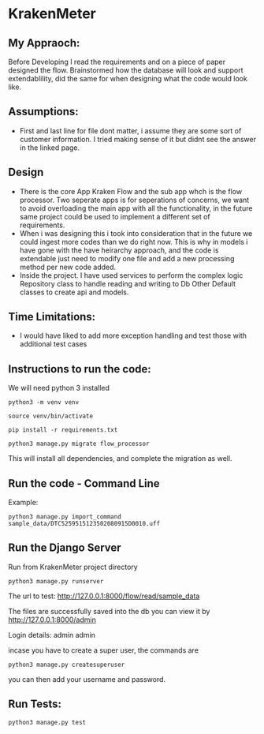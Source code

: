 # KrakenMeter

## My Appraoch:
Before Developing I read the requirements and on a piece of paper designed the flow. 
Brainstormed how the database will look and support extendablility, did the same for when designing what the code would look like.

## Assumptions:
- First and last line for file dont matter, i assume they are some sort of customer information. I tried making sense of it but didnt see the answer in the linked page.

## Design
- There is the core App Kraken Flow and the sub app whch is the flow processor. Two seperate apps is for seperations of concerns, we want to avoid overloading the main app with all the functionality, in the future same project could be used to implement a different set of requirements.
- When i was designing this i took into consideration that in the future we could ingest more codes than we do right now.
    This is why in models i have gone with the have heirarchy approach, and the code is extendable just need to modify one file and add a new processing method per new code added.
- Inside the project. 
    I have used services to perform the complex logic
    Repository class to handle reading and writing to Db
    Other Default classes to create api and models.


## Time Limitations:
- I would have liked to add more exception handling and test those with additional test cases

## Instructions to run the code:
We will need python 3 installed
```
python3 -m venv venv

source venv/bin/activate

pip install -r requirements.txt

python3 manage.py migrate flow_processor
```

This will install all dependencies, and complete the migration as well.

## Run the code - Command Line
Example:
```
python3 manage.py import_command sample_data/DTC5259515123502080915D0010.uff
```

## Run the Django Server
Run from KrakenMeter project directory
```
python3 manage.py runserver
```
The url to test:
http://127.0.0.1:8000/flow/read/sample_data

The files are successfully saved into the db you can view it by 
http://127.0.0.1:8000/admin

Login details:
admin
admin

incase you have to create a super user, the commands are 
```
python3 manage.py createsuperuser
```

you can then add your username and password.


## Run Tests:

```
python3 manage.py test
```



    


